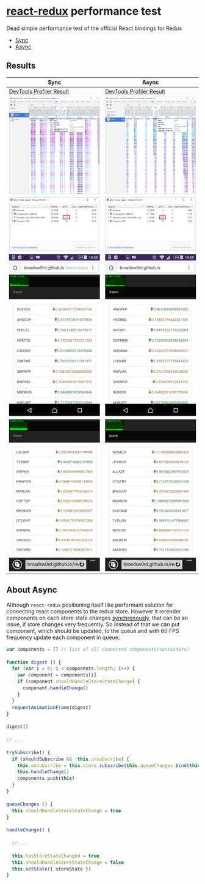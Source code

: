 # [react-redux](https://github.com/reactjs/react-redux) performance test
Dead simple performance test of the official React bindings for Redux

- [Sync](http://broadsw0rd.github.io/react-redux-perf/sync.html)
- [Async](http://broadsw0rd.github.io/react-redux-perf/async.html)

## Results

Sync | Async
--------| -----------
[DevTools Profiler Result](https://raw.githubusercontent.com/broadsw0rd/react-redux-perf/master/perf-results/sync-profiler.cpuprofile) | [DevTools Profiler Result](https://raw.githubusercontent.com/broadsw0rd/react-redux-perf/master/perf-results/async-profiler.cpuprofile)
![Flame chart](https://raw.githubusercontent.com/broadsw0rd/react-redux-perf/master/perf-results/sync-chart.png) | ![Flame chart](https://raw.githubusercontent.com/broadsw0rd/react-redux-perf/master/perf-results/async-chart.png) 
![Task Manager](https://raw.githubusercontent.com/broadsw0rd/react-redux-perf/master/perf-results/sync-task-manager.png) | ![Task Manager](https://raw.githubusercontent.com/broadsw0rd/react-redux-perf/master/perf-results/async-task-manager.png)
![Chrome for android](https://raw.githubusercontent.com/broadsw0rd/react-redux-perf/master/perf-results/sync-mobile-2.png) | ![Chrome for android](https://raw.githubusercontent.com/broadsw0rd/react-redux-perf/master/perf-results/async-mobile-2.png)
![IE mobile](https://raw.githubusercontent.com/broadsw0rd/react-redux-perf/master/perf-results/sync-mobile-1.png) | ![IE mobile](https://raw.githubusercontent.com/broadsw0rd/react-redux-perf/master/perf-results/async-mobile-1.png)



## About Async

Although `react-redux` positioning itself like performant solution for connecting react components to the redux store.
However it rerender components on each store state changes [synchronously](https://github.com/reactjs/react-redux/blob/master/src/components/connect.js#L199), 
that can be an issue, if store changes very frequently. 
So instead of that we can put component, which should be updated, to the queue and with 60 FPS frequency update each component in queue:

```js 
var components = [] // list of all connected components(containers)

function digest () {
  for (var i = 0; i < components.length; i++) {
    var component = components[i]
    if (component.shouldHandleStoreStateChange) {
      component.handleChange()
    }
  }
  requestAnimationFrame(digest)
}

digest()

// ...

trySubscribe() {
  if (shouldSubscribe && !this.unsubscribe) {
    this.unsubscribe = this.store.subscribe(this.queueChanges.bind(this))
    this.handleChange()
    components.push(this)
  }
}

queueChanges () {
  this.shouldHandleStoreStateChange = true
}

handleChange() {

  // ...
  
  this.hasStoreStateChanged = true
  this.shouldHandleStoreStateChange = false
  this.setState({ storeState })
}

```
